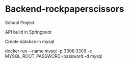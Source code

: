# Backend-rockpaperscissors
School Project

API build in Springboot

Create databse in mysql

docker run --name mysql -p 3306:3306 -e MYSQL_ROOT_PASSWORD=password -d mysql
